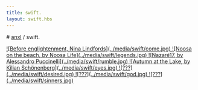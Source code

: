```yaml
---
title: swift.
layout: swift.hbs
---
```


# [anxl](../) / swift.

<a href="https://twitter.com/anxlacc/status/907881959791190016">
  ![Before englightenment, Nina Lindfords](../media/swift/come.jpg)
</a>

<a href="https://twitter.com/anxlacc/status/903256758201745414">
  ![Noosa on the beach, by Noosa Life](../media/swift/legends.jpg)
</a>

<a href="https://twitter.com/anxlacc/status/904732025680265216">
  ![Nazaré17, by Alessandro Puccinelli](../media/swift/rumble.jpg)
</a>

<a href="https://twitter.com/anxlacc/status/914917573707403265">
  ![Autumn at the Lake, by Kilian Schönenberg](../media/swift/eyes.jpg)
</a>


<a href="https://twitter.com/anxlacc/status/899984769555066881">
  ![???](../media/swift/desired.jpg)
</a>

<a href="https://twitter.com/anxlacc/status/896656854322999300">
  ![???](../media/swift/god.jpg)
</a>

<a href="https://twitter.com/anxlacc/status/896656854322999300">
  ![???](../media/swift/sinners.jpg)
</a>
